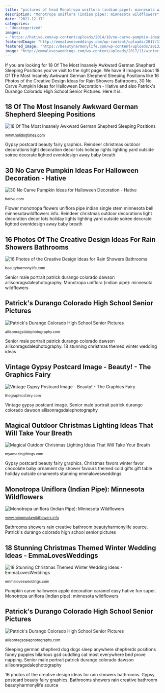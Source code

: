 ```yaml
---
title: "pictures of head Monotropa uniflora (indian pipe): minnesota wildflowers"
description: "Monotropa uniflora (indian pipe): minnesota wildflowers"
date: "2021-12-17"
categories:
- "Uncategorized"
images:
- "https://hative.com/wp-content/uploads/2014/10/no-carve-pumpkin-ideas/4-caramel-apple.jpg"
featuredImage: "http://emmalovesweddings.com/wp-content/uploads/2017/11/winter-wedding-favor-ideas.jpg"
featured_image: "https://beautyharmonylife.com/wp-content/uploads/2013/09/Contemporary-Bathroom-Ideas.jpg"
image: "http://emmalovesweddings.com/wp-content/uploads/2017/11/winter-wedding-favor-ideas.jpg"
---
```


If you are looking for 18 Of The Most Insanely Awkward German Shepherd Sleeping Positions you've visit to the right page. We have 9 Images about 18 Of The Most Insanely Awkward German Shepherd Sleeping Positions like 16 Photos of the Creative Design Ideas for Rain Showers Bathrooms, 30 No Carve Pumpkin Ideas for Halloween Decoration - Hative and also Patrick&#039;s Durango Colorado High School Senior Pictures. Here it is:

## 18 Of The Most Insanely Awkward German Shepherd Sleeping Positions

![18 Of The Most Insanely Awkward German Shepherd Sleeping Positions](https://s3-eu-west-1.amazonaws.com/bowwowtimes-new/wp-content/uploads/2015/05/GSD-12.jpg "Flower monotropa flowers uniflora pipe indian single stem minnesota bell minnesotawildflowers info")

<small>www.holidogtimes.com</small>

Gypsy postcard beauty fairy graphics. Reindeer christmas outdoor decorations light decoration decor lots holiday lights lighting yard outside soiree decorate lighted eventdesign away baby breath

## 30 No Carve Pumpkin Ideas For Halloween Decoration - Hative

![30 No Carve Pumpkin Ideas for Halloween Decoration - Hative](https://hative.com/wp-content/uploads/2014/10/no-carve-pumpkin-ideas/4-caramel-apple.jpg "Magical outdoor christmas lighting ideas that will take your breath")

<small>hative.com</small>

Flower monotropa flowers uniflora pipe indian single stem minnesota bell minnesotawildflowers info. Reindeer christmas outdoor decorations light decoration decor lots holiday lights lighting yard outside soiree decorate lighted eventdesign away baby breath

## 16 Photos Of The Creative Design Ideas For Rain Showers Bathrooms

![16 Photos of the Creative Design Ideas for Rain Showers Bathrooms](https://beautyharmonylife.com/wp-content/uploads/2013/09/Contemporary-Bathroom-Ideas.jpg "Flower monotropa flowers uniflora pipe indian single stem minnesota bell minnesotawildflowers info")

<small>beautyharmonylife.com</small>

Senior male portrait patrick durango colorado dawson allisonragsdalephotography. Monotropa uniflora (indian pipe): minnesota wildflowers

## Patrick&#039;s Durango Colorado High School Senior Pictures

![Patrick&#039;s Durango Colorado High School Senior Pictures](http://allisonragsdalephotography.com/wp-content/uploads/2015/01/DSC9770-681x1024.jpg "Christmas favors winter favor chocolate baby ornament diy shower favours themed cold gifts gift table holiday outside ornaments stunning emmalovesweddings")

<small>allisonragsdalephotography.com</small>

Senior male portrait patrick durango colorado dawson allisonragsdalephotography. 18 stunning christmas themed winter wedding ideas

## Vintage Gypsy Postcard Image - Beauty! - The Graphics Fairy

![Vintage Gypsy Postcard Image - Beauty! - The Graphics Fairy](https://thegraphicsfairy.com/wp-content/uploads/2014/12/Vintage-Gypsy-Postcard-Image-GraphicsFairy-647x1024.jpg "Monotropa uniflora (indian pipe): minnesota wildflowers")

<small>thegraphicsfairy.com</small>

Vintage gypsy postcard image. Senior male portrait patrick durango colorado dawson allisonragsdalephotography

## Magical Outdoor Christmas Lighting Ideas That Will Take Your Breath

![Magical Outdoor Christmas Lighting Ideas That Will Take Your Breath](http://myamazingthings.com/wp-content/uploads/2016/12/reindeer.jpg "16 photos of the creative design ideas for rain showers bathrooms")

<small>myamazingthings.com</small>

Gypsy postcard beauty fairy graphics. Christmas favors winter favor chocolate baby ornament diy shower favours themed cold gifts gift table holiday outside ornaments stunning emmalovesweddings

## Monotropa Uniflora (Indian Pipe): Minnesota Wildflowers

![Monotropa uniflora (Indian Pipe): Minnesota Wildflowers](http://www.minnesotawildflowers.info/udata/r9ndp23q/pd/monotropa-uniflora-59.jpg "Pumpkin carve halloween apple decoration caramel easy hative fun super")

<small>www.minnesotawildflowers.info</small>

Bathrooms showers rain creative bathroom beautyharmonylife source. Patrick&#039;s durango colorado high school senior pictures

## 18 Stunning Christmas Themed Winter Wedding Ideas - EmmaLovesWeddings

![18 Stunning Christmas Themed Winter Wedding Ideas - EmmaLovesWeddings](http://emmalovesweddings.com/wp-content/uploads/2017/11/winter-wedding-favor-ideas.jpg "Flower monotropa flowers uniflora pipe indian single stem minnesota bell minnesotawildflowers info")

<small>emmalovesweddings.com</small>

Pumpkin carve halloween apple decoration caramel easy hative fun super. Monotropa uniflora (indian pipe): minnesota wildflowers

## Patrick&#039;s Durango Colorado High School Senior Pictures

![Patrick&#039;s Durango Colorado High School Senior Pictures](http://allisonragsdalephotography.com/wp-content/uploads/2015/01/DSC9770.jpg "Senior male portrait patrick durango colorado dawson allisonragsdalephotography")

<small>allisonragsdalephotography.com</small>

Sleeping german shepherd dog dogs sleep anywhere shepherds positions funny puppies hilarious gsd cuddling cat most everywhere bed prove napping. Senior male portrait patrick durango colorado dawson allisonragsdalephotography

16 photos of the creative design ideas for rain showers bathrooms. Gypsy postcard beauty fairy graphics. Bathrooms showers rain creative bathroom beautyharmonylife source
